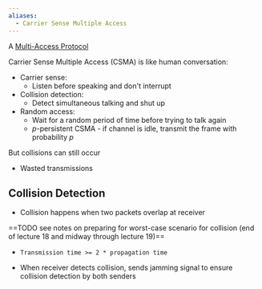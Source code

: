 ```yaml
---
aliases:
  - Carrier Sense Multiple Access
---
```

A [Multi-Access Protocol](Multi-Access%20Protocol.md)

Carrier Sense Multiple Access (CSMA) is like human conversation:
- Carrier sense:
	- Listen before speaking and don't interrupt
- Collision detection:
	- Detect simultaneous talking and shut up
- Random access:
	- Wait for a random period of time before trying to talk again
	- $p$-persistent CSMA - if channel is idle, transmit the frame with probability $p$

But collisions can still occur
- Wasted transmissions

## Collision Detection

- Collision happens when two packets overlap at receiver

==TODO see notes on preparing for worst-case scenario for collision (end of lecture 18 and midway through lecture 19)==

- `Transmission time >= 2 * propagation time`

- When receiver detects collision, sends jamming signal to ensure collision detection by both senders

